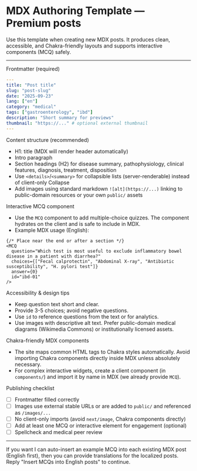 # MDX Authoring Template — Premium posts

Use this template when creating new MDX posts. It produces clean, accessible, and Chakra-friendly layouts and supports interactive components (MCQ) safely.

---

Frontmatter (required)

```yaml
---
title: "Post title"
slug: "post-slug"
date: "2025-09-23"
lang: ["en"]
category: "medical"
tags: ["gastroenterology", "ibd"]
description: "Short summary for previews"
thumbnail: "https://..." # optional external thumbnail
---
```

Content structure (recommended)

- H1: title (MDX will render header automatically)
- Intro paragraph
- Section headings (H2) for disease summary, pathophysiology, clinical features, diagnosis, treatment, disposition
- Use `<details>`/`<summary>` for collapsible lists (server-renderable) instead of client-only Collapse<br/>
- Add images using standard markdown `![alt](https://...)` linking to public-domain resources or your own `public/` assets

Interactive MCQ component

- Use the `MCQ` component to add multiple-choice quizzes. The component hydrates on the client and is safe to include in MDX.
- Example MDX usage (English):

```mdx
{/* Place near the end or after a section */}
<MCQ
  question="Which test is most useful to exclude inflammatory bowel disease in a patient with diarrhea?"
  choices={["Fecal calprotectin", "Abdominal X-ray", "Antibiotic susceptibility", "H. pylori test"]}
  answer={0}
  id="ibd-01"
/>
```

Accessibility & design tips

- Keep question text short and clear.
- Provide 3-5 choices; avoid negative questions.
- Use `id` to reference questions from the text or for analytics.
- Use images with descriptive alt text. Prefer public-domain medical diagrams (Wikimedia Commons) or institutionally licensed assets.

Chakra-friendly MDX components

- The site maps common HTML tags to Chakra styles automatically. Avoid importing Chakra components directly inside MDX unless absolutely necessary.
- For complex interactive widgets, create a client component (in `components/`) and import it by name in MDX (we already provide `MCQ`).

Publishing checklist

- [ ] Frontmatter filled correctly
- [ ] Images use external stable URLs or are added to `public/` and referenced as `/images/...`
- [ ] No client-only imports (avoid `next/image`, Chakra components directly)
- [ ] Add at least one MCQ or interactive element for engagement (optional)
- [ ] Spellcheck and medical peer review

---

If you want I can auto-insert an example MCQ into each existing MDX post (English first), then you can provide translations for the localized posts. Reply "Insert MCQs into English posts" to continue.